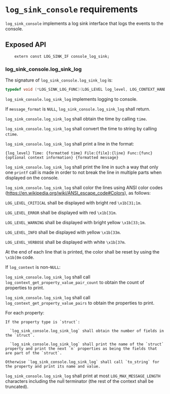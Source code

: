 # `log_sink_console` requirements

`log_sink_console` implements a log sink interface that logs the events to the console.

## Exposed API

```
    extern const LOG_SINK_IF console_log_sink;
```

### log_sink_console.log_sink_log

The signature of `log_sink_console.log_sink_log` is:

```c
typedef void (*LOG_SINK_LOG_FUNC)(LOG_LEVEL log_level, LOG_CONTEXT_HANDLE log_context, const char* file, const char* func, int line, const char* message_format, ...);
```


`log_sink_console.log_sink_log` implements logging to console.

If `message_format` is `NULL`, `log_sink_console.log_sink_log` shall return.

`log_sink_console.log_sink_log` shall obtain the time by calling `time`.

`log_sink_console.log_sink_log` shall convert the time to string by calling `ctime`.

`log_sink_console.log_sink_log` shall print a line in the format:

`{log_level} Time: {formatted time} File:{file}:{line} Func:{func} {optional context information} {formatted message}`

`log_sink_console.log_sink_log` shall print the line in such a way that only one `printf` call is made in order to not break the line in multiple parts when displayed on the console.

`log_sink_console.log_sink_log` shall color the lines using ANSI color codes (https://en.wikipedia.org/wiki/ANSI_escape_code#Colors), as follows:

  `LOG_LEVEL_CRITICAL` shall be displayed with bright red `\x1b[31;1m`.

  `LOG_LEVEL_ERROR` shall be displayed with red `\x1b[31m`.

  `LOG_LEVEL_WARNING` shall be displayed with bright yellow `\x1b[33;1m`.

  `LOG_LEVEL_INFO` shall be displayed with yellow `\x1b[33m`.

  `LOG_LEVEL_VERBOSE` shall be displayed with white `\x1b[37m`.

At the end of each line that is printed, the color shall be reset by using the `\x1b[0m` code.

If `log_context` is non-`NULL`:

  `log_sink_console.log_sink_log` shall call `log_context_get_property_value_pair_count` to obtain the count of properties to print.

  `log_sink_console.log_sink_log` shall call `log_context_get_property_value_pairs` to obtain the properties to print.

  For each property:

    If the property type is `struct`:

      `log_sink_console.log_sink_log` shall obtain the number of fields in the `struct`.

      `log_sink_console.log_sink_log` shall print the name of the `struct` property and print the next `n` properties as being the fields that are part of the `struct`.

    Otherwise `log_sink_console.log_sink_log` shall call `to_string` for the property and print its name and value.

`log_sink_console.log_sink_log` shall print at most `LOG_MAX_MESSAGE_LENGTH` characters including the null terminator (the rest of the context shall be truncated).
